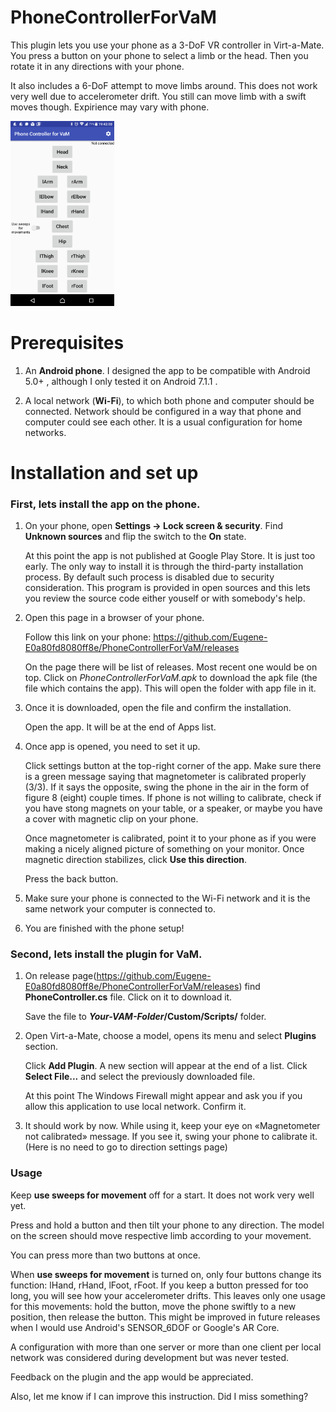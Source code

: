 # PhoneControllerForVaM
This plugin lets you use your phone as a 3-DoF VR controller in Virt-a-Mate. 
You press a button on your phone to select a limb or the head.
Then you rotate it in any directions with your phone.

It also includes a 6-DoF attempt to move limbs around. This does not work very well due to accelerometer drift.
You still can move limb with a swift moves though. Expirience may vary with phone.

<img src="images/Screenshot_20200731-194202.png" width="33%">

# Prerequisites

1. An **Android phone**. I designed the app to be compatible with Android 5.0+ , although I only tested it on Android 7.1.1 .

2. A local network (**Wi-Fi**), to which both phone and computer should be connected. 
Network should be configured in a way that phone and computer could see each other. 
It is a usual configuration for home networks.

# Installation and set up

### First, lets install the app on the phone. 

1. On your phone, open **Settings → Lock screen & security**. Find **Unknown sources** 
and flip the switch to the **On** state.

   At this point the app is not published at Google Play Store. It is just too early. 
The only way to install it is through the third-party installation process.
By default such process is disabled due to security consideration.
This program is provided in open sources and this lets you review the source code either youself 
or with somebody's help.

2. Open this page in a browser of your phone.

   Follow this link on your phone: <https://github.com/Eugene-E0a80fd8080ff8e/PhoneControllerForVaM/releases>

   On the page there will be list of releases. 
   Most recent one would be on top. 
   Click on *PhoneControllerForVaM.apk* to download the apk file (the file which contains the app). 
   This will open the folder with app file in it.

3. Once it is downloaded, open the file and confirm the installation.

   Open the app. It will be at the end of Apps list.

4. Once app is opened, you need to set it up.

   Click settings button at the top-right corner of the app.
Make sure there is a green message saying that magnetometer is calibrated properly (3/3). 
If it says the opposite, swing the phone in the air in the form of figure 8 (eight) couple times. 
If phone is not willing to calibrate, check if you have stong magnets on your table, or a speaker, 
or maybe you have a cover with magnetic clip on your phone.

   Once magnetometer is calibrated, point it to your phone as if you were making a nicely aligned 
picture of something on your monitor. Once magnetic direction stabilizes, click **Use this direction**.

   Press the back button.

5. Make sure your phone is connected to the Wi-Fi network and it is the same network your computer is connected to.

6. You are finished with the phone setup!

### Second, lets install the plugin for VaM.

1. On release page(<https://github.com/Eugene-E0a80fd8080ff8e/PhoneControllerForVaM/releases>) find **PhoneController.cs** file. Click on it to download it.

   Save the file to **_Your-VAM-Folder_/Custom/Scripts/** folder.

2. Open Virt-a-Mate, choose a model, opens its menu and select **Plugins** section. 

   Click **Add Plugin**. A new section will appear at the end of a list. Click **Select File...** and 
select the previously downloaded file.

   At this point The Windows Firewall might appear and ask you if you allow this application to use local network. Confirm it.

3. It should work by now.
   While using it, keep your eye on «Magnetometer not calibrated» message. If you see it, swing your phone to calibrate it. 
   (Here is no need to go to direction settings page)

### Usage

Keep **use sweeps for movement** off for a start. It does not work very well yet.

Press and hold a button and then tilt your phone to any direction. 
The model on the screen should move respective limb according to your movement.

You can press more than two buttons at once.

When **use sweeps for movement** is turned on, only four buttons change its function: lHand, rHand, lFoot, rFoot.
If you keep a button pressed for too long, you will see how your accelerometer drifts. 
This leaves only one usage for this movements: hold the button, move the phone swiftly to a new position, then release the button.
This might be improved in future releases when I would use Android's SENSOR_6DOF or Google's AR Core.

A configuration with more than one server or more than one client per local network was considered during development but was never tested.

Feedback on the plugin and the app would be appreciated.

Also, let me know if I can improve this instruction. Did I miss something?

